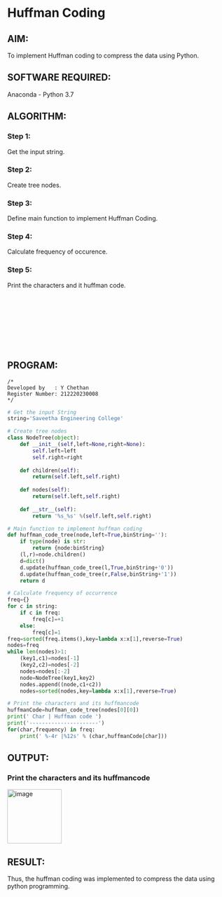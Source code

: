 # Huffman Coding
## AIM:
To implement Huffman coding to compress the data using Python.

## SOFTWARE REQUIRED:
Anaconda - Python 3.7

## ALGORITHM:
### Step 1:
Get the input string.
### Step 2:
Create tree nodes.
### Step 3:
Define main function to implement Huffman Coding.
### Step 4:
Calculate frequency of occurence.
### Step 5:
Print the characters and it huffman code.

<br><br><br><br><br><br><br>

## PROGRAM:
```
/*
Developed by   : Y Chethan
Register Number: 212220230008
*/
```
``` Python
# Get the input String
string='Saveetha Engineering College'

# Create tree nodes
class NodeTree(object):
    def __init__(self,left=None,right=None):
        self.left=left
        self.right=right
        
    def children(self):
        return(self.left,self.right)
    
    def nodes(self):
        return(self.left,self.right)
    
    def __str__(self):
        return '%s_%s' %(self.left,self.right)

# Main function to implement huffman coding
def huffman_code_tree(node,left=True,binString=''):
    if type(node) is str:
        return {node:binString}
    (l,r)=node.children()
    d=dict()
    d.update(huffman_code_tree(l,True,binString+'0'))
    d.update(huffman_code_tree(r,False,binString+'1'))
    return d

# Calculate frequency of occurrence
freq={}
for c in string:
    if c in freq:
        freq[c]=+1
    else:
        freq[c]=1
freq=sorted(freq.items(),key=lambda x:x[1],reverse=True)
nodes=freq
while len(nodes)>1:
    (key1,c1)=nodes[-1]
    (key2,c2)=nodes[-2]
    nodes=nodes[:-2]
    node=NodeTree(key1,key2)
    nodes.append((node,c1+c2))
    nodes=sorted(nodes,key=lambda x:x[1],reverse=True)

# Print the characters and its huffmancode
huffmanCode=huffman_code_tree(nodes[0][0])
print(' Char | Huffman code ')
print('----------------------')
for(char,frequency) in freq:
    print(' %-4r |%12s' % (char,huffmanCode[char]))

```
## OUTPUT:

### Print the characters and its huffmancode
<img width="124" alt="image" src="https://user-images.githubusercontent.com/75234991/174434107-99e1e442-0b8a-4243-8b5d-f4671512a72f.png">

## RESULT:
Thus, the huffman coding was implemented to compress the data using python programming.
